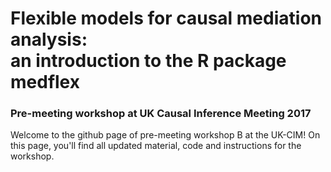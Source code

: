 # Flexible models for causal mediation analysis:<br/> an introduction to the R package medflex
### Pre-meeting workshop at UK Causal Inference Meeting 2017

Welcome to the github page of pre-meeting workshop B at the UK-CIM!
On this page, you'll find all updated material, code and instructions for the workshop.